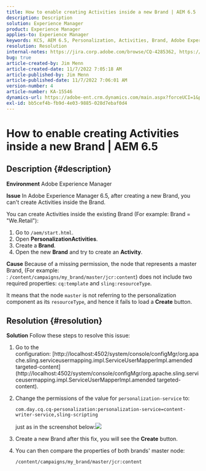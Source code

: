 ```yaml
---
title: How to enable creating Activities inside a new Brand | AEM 6.5
description: Description
solution: Experience Manager
product: Experience Manager
applies-to: Experience Manager
keywords: KCS, AEM 6.5, Personalization, Activities, Brand, Adobe Experience Manager, enable, create, creating
resolution: Resolution
internal-notes: https://jira.corp.adobe.com/browse/CQ-4285362, https://jira.corp.adobe.com/browse/CQ-4278366, https://daycare.day.com/content/home/ubs_cq/ubs_ch/fit_internet/214314.html#post0006
bug: true
article-created-by: Jim Menn
article-created-date: 11/7/2022 7:05:18 AM
article-published-by: Jim Menn
article-published-date: 11/7/2022 7:06:01 AM
version-number: 4
article-number: KA-15546
dynamics-url: https://adobe-ent.crm.dynamics.com/main.aspx?forceUCI=1&pagetype=entityrecord&etn=knowledgearticle&id=ea81b688-6a5e-ed11-9561-6045bd0065f9
exl-id: bb5cef4b-fb9d-4e03-9885-028d7ebaf0d4
---
```

# How to enable creating Activities inside a new Brand | AEM 6.5

## Description {#description}


<b>Environment</b>
 Adobe Experience Manager

<b>Issue</b>
 In Adobe Experience Manager 6.5, after creating a new Brand, you can't create Activities inside the Brand.

You can create Activities inside the existing Brand (For example: Brand = "We.Retail"):

1. Go to `/aem/start.html`.
2. Open <b>Personalization</b><b>Activities</b>.
3. Create a <b>Brand</b>.
4. Open the new <b>Brand</b> and try to create an <b>Activity</b>.


<b>Cause</b>
 Because of a missing permission, the node that represents a master Brand, (For example: : `/content/campaigns/my_brand/master/jcr:content`) does not include two required properties: `cq:template` and `sling:resourceType`.

 It means that the node `master` is not referring to the personalization component as its `resourceType`, and hence it fails to load a <b>Create</b> button.








## Resolution {#resolution}


<b>Solution</b>
Follow these steps to resolve this issue:

1. Go to the configuration: [http://localhost:4502/system/console/configMgr/org.apache.sling.serviceusermapping.impl.ServiceUserMapperImpl.amended targeted-content](http://localhost:4502/system/console/configMgr/org.apache.sling.serviceusermapping.impl.ServiceUserMapperImpl.amended targeted-content).
2. Change the permissions of the value for `personalization-service` to:

    `com.day.cq.cq-personalization:personalization-service=content-writer-service,sling-scripting`

    just as in the screenshot below:![](https://adobe.sharepoint.com/sites/D365EntAttachments/knowledgearticle/How%20to%20enable%20creating%20Activities%20inside%20a%20new%20Brand%20-%20Personalization%20-%20AEM%206-5_19685F9AF794EA11A811000D3A303484/Activity_Brand_Create.jpg)
3. Create a new Brand after this fix, you will see the <b>Create</b> button.
4. You can then compare the properties of both brands' master node:


    ```
    /content/campaigns/my_brand/master/jcr:content
    ```
